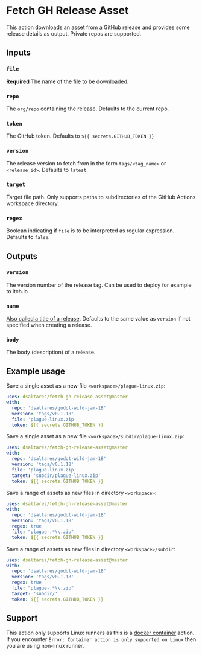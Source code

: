 # Fetch GH Release Asset

This action downloads an asset from a GitHub release and provides some release details as output. Private repos are supported.

## Inputs

### `file`

**Required** The name of the file to be downloaded.

### `repo`

The `org/repo` containing the release. Defaults to the current repo.

### `token`

The GitHub token. Defaults to `${{ secrets.GITHUB_TOKEN }}`

### `version`

The release version to fetch from in the form `tags/<tag_name>` or `<release_id>`. Defaults to `latest`.

### `target`

Target file path. Only supports paths to subdirectories of the GitHub Actions workspace directory.

### `regex`

Boolean indicating if `file` is to be interpreted as regular expression. Defaults to `false`.

## Outputs

### `version`

The version number of the release tag. Can be used to deploy for example to itch.io

### `name`

[Also called a title of a release](https://docs.github.com/en/github/administering-a-repository/managing-releases-in-a-repository). Defaults to the same value as `version` if not specified when creating a release.

### `body`

The body (description) of a release.

## Example usage

Save a single asset as a new file `<workspace>/plague-linux.zip`:

```yaml
uses: dsaltares/fetch-gh-release-asset@master
with:
  repo: 'dsaltares/godot-wild-jam-18'
  version: 'tags/v0.1.18'
  file: 'plague-linux.zip'
  token: ${{ secrets.GITHUB_TOKEN }}
```

Save a single asset as a new file `<workspace>/subdir/plague-linux.zip`:

```yaml
uses: dsaltares/fetch-gh-release-asset@master
with:
  repo: 'dsaltares/godot-wild-jam-18'
  version: 'tags/v0.1.18'
  file: 'plague-linux.zip'
  target: 'subdir/plague-linux.zip'
  token: ${{ secrets.GITHUB_TOKEN }}
```

Save a range of assets as new files in directory `<workspace>`:

```yaml
uses: dsaltares/fetch-gh-release-asset@master
with:
  repo: 'dsaltares/godot-wild-jam-18'
  version: 'tags/v0.1.18'
  regex: true
  file: "plague-.*\\.zip"
  token: ${{ secrets.GITHUB_TOKEN }}
```

Save a range of assets as new files in directory `<workspace>/subdir`:

```yaml
uses: dsaltares/fetch-gh-release-asset@master
with:
  repo: 'dsaltares/godot-wild-jam-18'
  version: 'tags/v0.1.18'
  regex: true
  file: "plague-.*\\.zip"
  target: 'subdir/'
  token: ${{ secrets.GITHUB_TOKEN }}
```

## Support

This action only supports Linux runners as this is a [docker container](https://docs.github.com/en/actions/creating-actions/about-actions#types-of-actions) action. If you encounter `Error: Container action is only supported on Linux` then you are using non-linux runner.

